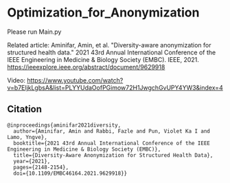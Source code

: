 # Optimization_for_Anonymization

Please run Main.py

Related article: Aminifar, Amin, et al. "Diversity-aware anonymization for structured health data." 2021 43rd Annual International Conference of the IEEE Engineering in Medicine & Biology Society (EMBC). IEEE, 2021.
https://ieeexplore.ieee.org/abstract/document/9629918

Video: https://www.youtube.com/watch?v=b7EljkLgbsA&list=PLYYUdaOofPGimow72H1JwgchGvUPY4YW3&index=4

## Citation
```
@inproceedings{aminifar2021diversity,
  author={Aminifar, Amin and Rabbi, Fazle and Pun, Violet Ka I and Lamo, Yngve},
  booktitle={2021 43rd Annual International Conference of the IEEE Engineering in Medicine & Biology Society (EMBC)}, 
  title={Diversity-Aware Anonymization for Structured Health Data}, 
  year={2021},
  pages={2148-2154},
  doi={10.1109/EMBC46164.2021.9629918}}

```
